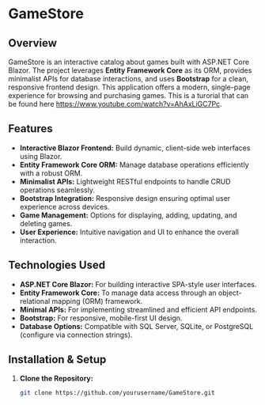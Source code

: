 # GameStore

## Overview
GameStore is an interactive catalog about games built with ASP.NET Core Blazor. The project leverages **Entity Framework Core** as its ORM, provides minimalist APIs for database interactions, and uses **Bootstrap** for a clean, responsive frontend design. This application offers a modern, single-page experience for browsing and purchasing games. This is a turorial that can be found here https://www.youtube.com/watch?v=AhAxLiGC7Pc.

## Features
- **Interactive Blazor Frontend:** Build dynamic, client-side web interfaces using Blazor.
- **Entity Framework Core ORM:** Manage database operations efficiently with a robust ORM.
- **Minimalist APIs:** Lightweight RESTful endpoints to handle CRUD operations seamlessly.
- **Bootstrap Integration:** Responsive design ensuring optimal user experience across devices.
- **Game Management:** Options for displaying, adding, updating, and deleting games.
- **User Experience:** Intuitive navigation and UI to enhance the overall interaction.

## Technologies Used
- **ASP.NET Core Blazor:** For building interactive SPA-style user interfaces.
- **Entity Framework Core:** To manage data access through an object-relational mapping (ORM) framework.
- **Minimal APIs:** For implementing streamlined and efficient API endpoints.
- **Bootstrap:** For responsive, mobile-first UI design.
- **Database Options:** Compatible with SQL Server, SQLite, or PostgreSQL (configure via connection strings).

## Installation & Setup
1. **Clone the Repository:**
   ```bash
   git clone https://github.com/yourusername/GameStore.git

